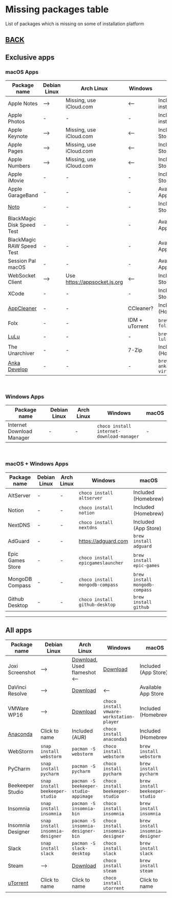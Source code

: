 # Missing packages table

List of packages which is missing on some of installation platform

## [BACK](../MISSING.md)

## Exclusive apps

### macOS Apps

| Package name                                     | Debian Linux | Arch Linux                     | Windows        | macOS                              |
| ------------------------------------------------ | ------------ | ------------------------------ | -------------- | ---------------------------------- |
| Apple Notes                                      | -->          | Missing, use iCloud.com        | <--            | Included (Pre-installed)           |
| Apple Photos                                     | -            | -                              | -              | Included (Pre-installed)           |
| Apple Keynote                                    | -->          | Missing, use iCloud.com        | <--            | Included (App Store)               |
| Apple Pages                                      | -->          | Missing, use iCloud.com        | <--            | Included (App Store)               |
| Apple Numbers                                    | -->          | Missing, use iCloud.com        | <--            | Included (App Store)               |
| Apple iMovie                                     | -            | -                              | -              | Included (App Store)               |
| Apple GarageBand                                 | -            | -                              | -              | Available in App Store             |
| [Noto](https://noto.ink/)                        | -            | -                              | -              | Included (App Store)               |
| BlackMagic Disk Speed Test                       | -            | -                              | -              | Available in App Store             |
| BlackMagic RAW Speed Test                        | -            | -                              | -              | Available in App Store             |
| Session Pal macOS                                | -            | -                              | -              | Available in App Store             |
| WebSocket Client                                 | -->          | Use <https://appsocket.js.org> | <--            | Included (App Store)               |
| XCode                                            | -            | -                              | -              | Included (App Store)               |
| [AppCleaner](http://freemacsoft.net)             | -            | -                              | CCleaner?      | Included (Homebrew)                |
| Folx                                             | -            | -                              | IDM + uTorrent | `brew install folx`                |
| [LuLu](https://github.com/objective-see/LuLu)    | -            | -                              | -              | `brew install lulu`                |
| The Unarchiver                                   | -            | -                              | 7-Zip          | Included (Homebrew)                |
| [Anka Develop](https://veertu.com/anka-develop/) | -            | -                              | -              | `brew install anka-virtualization` |

<br />

### Windows Apps

| Package name              | Debian Linux | Arch Linux | Windows                                   | macOS |
| ------------------------- | ------------ | ---------- | ----------------------------------------- | ----- |
| Internet Download Manager | -            | -          | `choco install internet-download-manager` | -     |

<br />

### macOS + Windows Apps

| Package name     | Debian Linux | Arch Linux | Windows                           | macOS                          |
| ---------------- | ------------ | ---------- | --------------------------------- | ------------------------------ |
| AltServer        | -            | -          | `choco install altserver`         | Included (Homebrew)            |
| Notion           | -            | -          | `choco install notion`            | Included (Homebrew)            |
| NextDNS          | -            | -          | `choco install nextdns`           | Included (App Store)           |
| AdGuard          | -            | -          | <https://adguard.com>             | `brew install adguard`         |
| Epic Games Store | -            | -          | `choco install epicgameslauncher` | `brew install epic-games`      |
| MongoDB Compass  | -            | -          | `choco install mongodb-compass`   | `brew install mongodb-compass` |
| Github Desktop   | -            | -          | `choco install github-desktop`    | `brew install github`          |

---

## All apps

| Package name                                                   | Debian Linux                     | Arch Linux                                                                                                            | Windows                                   | macOS                            |
| -------------------------------------------------------------- | -------------------------------- | --------------------------------------------------------------------------------------------------------------------- | ----------------------------------------- | -------------------------------- |
| Joxi Screenshot                                                | -->                              | [Download](http://joxi.ru/download/), Used flameshot <--                                                              | [Download](http://joxi.ru/download/)      | Included (App Store)             |
| DaVinci Resolve                                                | -->                              | [Download](https://www.blackmagicdesign.com/ru/products/davinciresolve/)                                              | <--                                       | Available App Store              |
| VMWare WP16                                                    | -->                              | [Download](https://my.vmware.com/en/web/vmware/downloads/details?downloadGroup=PLAYER-1610&productId=1039&rPId=55792) | `choco install vmware-workstation-player` | Included (Homebrew)              |
| [Anaconda](https://www.anaconda.com/products/individual#linux) | Click to name                    | Included (AUR)                                                                                                        | `choco install anaconda3`                 | Included (Homebrew)              |
| WebStorm                                                       | `snap install webstorm`          | `pacman -S webstorm`                                                                                                  | `choco install webstorm`                  | `brew install webstorm`          |
| PyCharm                                                        | `snap install pycharm`           | `pacman -S pycharm`                                                                                                   | `choco install pycharm`                   | `brew install pycharm`           |
| Beekeeper Studio                                               | `snap install beekeeper-studio`  | `pacman -S beekeeper-studio-appimage`                                                                                 | `choco install beekeeper-studio`          | `brew install beekeeper-studio`  |
| Insomnia                                                       | `snap install insomnia`          | `pacman -S insomnia-bin`                                                                                              | `choco install insomnia`                  | `brew install insomnia`          |
| Insomnia Designer                                              | `snap install insomnia-designer` | `pacman -S insomnia-designer-bin`                                                                                     | `choco install insomnia-designer`         | `brew install insomnia-designer` |
| Slack                                                          | `snap install slack`             | `pacman -S slack-desktop`                                                                                             | `choco install slack`                     | `brew install slack`             |
| Steam                                                          | -->                              | [Download](https://store.steampowered.com/about/Steam)                                                                | `choco install steam`                     | `brew install steam`             |
| [uTorrent](https://www.utorrent.com)                           | Click to name                    | Click to name                                                                                                         | `choco install utorrent`                  | Click to name                    |
